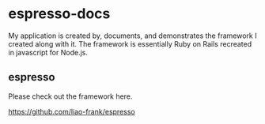 # espresso-docs
My application is created by, documents, and demonstrates the framework I created along with it. The framework is essentially Ruby on Rails recreated in javascript for Node.js.


## espresso
Please check out the framework here.

https://github.com/liao-frank/espresso
